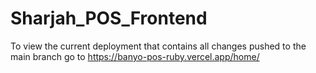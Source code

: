 # Sharjah_POS_Frontend

To view the current deployment that contains all changes pushed to the main branch go to https://banyo-pos-ruby.vercel.app/home/
